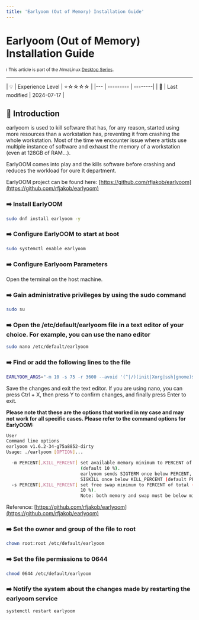 ```yaml
---
title: 'Earlyoom (Out of Memory) Installation Guide'
---
```


# Earlyoom (Out of Memory) Installation Guide
<small>ℹ️ This article is part of the AlmaLinux [Desktop Series](/desktop/).</small>
<hr>
| 💡 | Experience Level  | ⭐☆☆☆☆ |
|--- | --------- | --------|
| 📆 | Last modified | 2024-07-17 |


## 🌟 Introduction

earlyoom is used to kill software that has, for any reason, started using more resources than a workstation has, preventing it from crashing the whole workstation. Most of the time we encounter issue where artists use multiple instance of software and exhaust the memory of a workstation (even at 128GB of RAM...).

EarlyOOM comes into play and the kills software before crashing and reduces the workload for oure It department.

EarlyOOM project can be found here: [https://github.com/rfjakob/earlyoom](https://github.com/rfjakob/earlyoom)

### ➡️ Install EarlyOOM
```bash
sudo dnf install earlyoom -y
```

### ➡️ Configure EarlyOOM to start at boot
```bash
sudo systemctl enable earlyoom
```

### ➡️ Configure Earlyoom Parameters

Open the terminal on the host machine.

### ➡️ Gain administrative privileges by using the sudo command
```bash
sudo su
```

### ➡️ Open the /etc/default/earlyoom file in a text editor of your choice. For example, you can use the nano editor
```bash
sudo nano /etc/default/earlyoom
```

### ➡️ Find or add the following lines to the file
```bash
EARLYOOM_ARGS="-m 10 -s 75 -r 3600 --avoid '(^|/)(init|Xorg|ssh|gnome)$'"
```
Save the changes and exit the text editor. If you are using nano, you can press Ctrl + X, then press Y to confirm changes, and finally press Enter to exit.

**Please note that these are the options that worked in my case and may not work for all specific cases. Please refer to the command options for EarlyOOM:**
```bash
User
Command line options
earlyoom v1.6.2-34-g75a8852-dirty
Usage: ./earlyoom [OPTION]...

  -m PERCENT[,KILL_PERCENT] set available memory minimum to PERCENT of total
                            (default 10 %).
                            earlyoom sends SIGTERM once below PERCENT, then
                            SIGKILL once below KILL_PERCENT (default PERCENT/2).
  -s PERCENT[,KILL_PERCENT] set free swap minimum to PERCENT of total (default
                            10 %).
                            Note: both memory and swap must be below minimum for
```
Reference: [https://github.com/rfjakob/earlyoom](https://github.com/rfjakob/earlyoom)

### ➡️ Set the owner and group of the file to root
```bash
chown root:root /etc/default/earlyoom
```

### ➡️ Set the file permissions to 0644
```bash
chmod 0644 /etc/default/earlyoom
```

### ➡️ Notify the system about the changes made by restarting the earlyoom service
```bash
systemctl restart earlyoom
``` 
